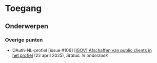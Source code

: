 <!-----------------------------







   :warning: Dit bestand wordt automatisch gegenereerd.
   :warning: Handmatige toevoegingen worden overschreven.







----------------------------->
# Toegang
## Onderwerpen

### Overige punten
* OAuth-NL-profiel [issue #106] [[iGOV] Afschaffen van public clients in het profiel](https://github.com/Logius-standaarden/OAuth-NL-profiel/issues/106) (22 april 2025), _Status: In onderzoek_

